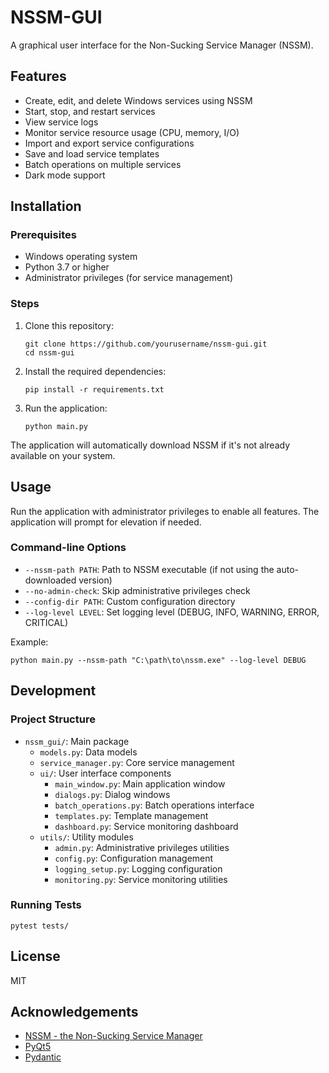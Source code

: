 # NSSM-GUI

A graphical user interface for the Non-Sucking Service Manager (NSSM).

## Features

- Create, edit, and delete Windows services using NSSM
- Start, stop, and restart services
- View service logs
- Monitor service resource usage (CPU, memory, I/O)
- Import and export service configurations
- Save and load service templates
- Batch operations on multiple services
- Dark mode support

## Installation

### Prerequisites

- Windows operating system
- Python 3.7 or higher
- Administrator privileges (for service management)

### Steps

1. Clone this repository:
   ```
   git clone https://github.com/yourusername/nssm-gui.git
   cd nssm-gui
   ```

2. Install the required dependencies:
   ```
   pip install -r requirements.txt
   ```

3. Run the application:
   ```
   python main.py
   ```

The application will automatically download NSSM if it's not already available on your system.

## Usage

Run the application with administrator privileges to enable all features. The application will prompt for elevation if needed.

### Command-line Options

- `--nssm-path PATH`: Path to NSSM executable (if not using the auto-downloaded version)
- `--no-admin-check`: Skip administrative privileges check
- `--config-dir PATH`: Custom configuration directory
- `--log-level LEVEL`: Set logging level (DEBUG, INFO, WARNING, ERROR, CRITICAL)

Example:
```
python main.py --nssm-path "C:\path\to\nssm.exe" --log-level DEBUG
```

## Development

### Project Structure

- `nssm_gui/`: Main package
  - `models.py`: Data models
  - `service_manager.py`: Core service management
  - `ui/`: User interface components
    - `main_window.py`: Main application window
    - `dialogs.py`: Dialog windows
    - `batch_operations.py`: Batch operations interface
    - `templates.py`: Template management
    - `dashboard.py`: Service monitoring dashboard
  - `utils/`: Utility modules
    - `admin.py`: Administrative privileges utilities
    - `config.py`: Configuration management
    - `logging_setup.py`: Logging configuration
    - `monitoring.py`: Service monitoring utilities

### Running Tests

```
pytest tests/
```

## License

MIT

## Acknowledgements

- [NSSM - the Non-Sucking Service Manager](https://nssm.cc/)
- [PyQt5](https://www.riverbankcomputing.com/software/pyqt/)
- [Pydantic](https://pydantic-docs.helpmanual.io/)
